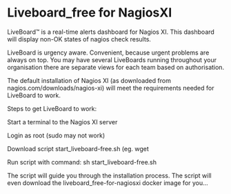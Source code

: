 # Liveboard_free for NagiosXI
LiveBoard™ is a real-time alerts dashboard for Nagios XI. This dashboard will display non-OK states of nagios check results.

LiveBoard is urgency aware. Convenient, because urgent problems are always on top. You may have several LiveBoards running throughout your organisation there are separate views for each team based on authorisation.

The default installation of Nagios XI (as downloaded from nagios.com/downloads/nagios-xi) will meet the requirements needed for LiveBoard to work.

Steps to get LiveBoard to work:

Start a terminal to the Nagios XI server

Login as root (sudo may not work)

Download script start_liveboard-free.sh 
(eg. wget 

Run script with command: sh start_liveboard-free.sh

The script will guide you through the installation process. The script will even download the liveboard_free-for-nagiosxi docker image for you...
